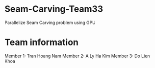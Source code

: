 # Seam-Carving-Team33
Parallelize Seam Carving problem using GPU
# Team information
Member 1: Tran Hoang Nam
Member 2: A Ly Ha Kim
Member 3: Do Lien Khoa